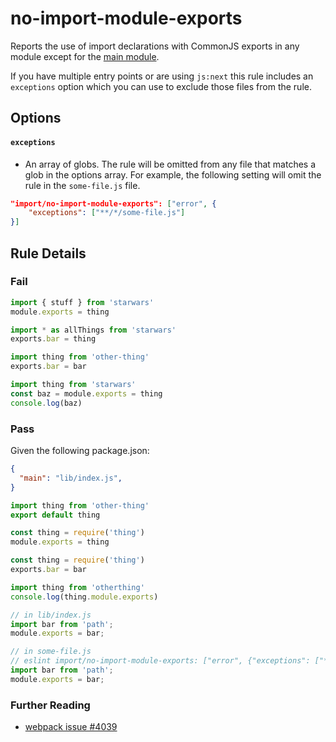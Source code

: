 # no-import-module-exports

Reports the use of import declarations with CommonJS exports in any module
except for the [main module](https://docs.npmjs.com/files/package.json#main).

If you have multiple entry points or are using `js:next` this rule includes an
`exceptions` option which you can use to exclude those files from the rule.

## Options

#### `exceptions`
 - An array of globs. The rule will be omitted from any file that matches a glob
   in the options array. For example, the following setting will omit the rule
   in the `some-file.js` file.

```json
"import/no-import-module-exports": ["error", {
    "exceptions": ["**/*/some-file.js"]
}]
```

## Rule Details

### Fail

```js
import { stuff } from 'starwars'
module.exports = thing

import * as allThings from 'starwars'
exports.bar = thing

import thing from 'other-thing'
exports.bar = bar

import thing from 'starwars'
const baz = module.exports = thing
console.log(baz)
```

### Pass
Given the following package.json:

```json
{
  "main": "lib/index.js",
}
```

```js
import thing from 'other-thing'
export default thing

const thing = require('thing')
module.exports = thing

const thing = require('thing')
exports.bar = bar

import thing from 'otherthing'
console.log(thing.module.exports)

// in lib/index.js
import bar from 'path';
module.exports = bar;

// in some-file.js
// eslint import/no-import-module-exports: ["error", {"exceptions": ["**/*/some-file.js"]}]
import bar from 'path';
module.exports = bar;
```

### Further Reading
 - [webpack issue #4039](https://github.com/webpack/webpack/issues/4039)
